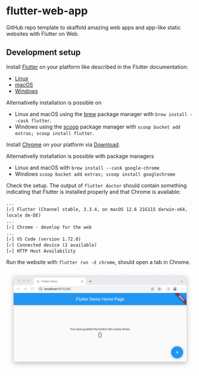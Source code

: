 # flutter-web-app

GitHub repo template to skaffold amazing web apps and app-like static websites with Flutter on Web.

## Development setup

Install [Flutter](https://flutter.dev) on your platform like described in the Flutter documentation:

- [Linux](https://docs.flutter.dev/get-started/install/linux)
- [macOS](https://docs.flutter.dev/get-started/install/macos)
- [Windows](https://docs.flutter.dev/get-started/install/windows)

Alternativelly installation is possible on

- Linux and macOS using the [brew](https://brew.sh) package manager with `brew install --cask flutter`.
- Windows using the [scoop](https://scoop.sh/) package manager with `scoop bucket add extras; scoop install flutter`.

Install [Chrome](https://www.google.com/intl/us_en/chrome/) on your platform via [Download](https://www.google.com/google_chrome/download).

Alternativelly installation is possible with package managers

- Linux and macOS with `brew install --cask google-chrome`
- Windows `scoop bucket add extras; scoop install googlechrome`

Check the setup. The output of `flutter doctor` should contain something indicating that Flutter is installed properly and that Chrome is available:

```
...
[✓] Flutter (Channel stable, 3.3.4, on macOS 12.6 21G115 darwin-x64, locale de-DE)
...
[✓] Chrome - develop for the web
...
[✓] VS Code (version 1.72.0)
[✓] Connected device (2 available)
[✓] HTTP Host Availability
```

Run the website with `flutter run -d chrome`, should open a tab in Chrome.

![](docs/flutter-static-website.png)
